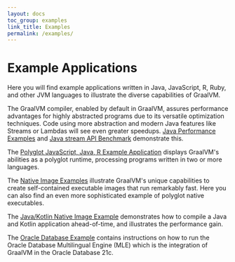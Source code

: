 ```yaml
---
layout: docs
toc_group: examples
link_title: Examples
permalink: /examples/
---
```


# Example Applications

Here you will find example applications written in Java, JavaScript, R, Ruby, and other JVM languages to illustrate the diverse capabilities of GraalVM.

The GraalVM compiler, enabled by default in GraalVM, assures performance advantages for highly abstracted programs due to its versatile optimization techniques.
Code using more abstraction and modern Java features like Streams or Lambdas will see even greater speedups.
[Java Performance Examples](java-performance-examples.md) and [Java stream API Benchmark](java-simple-stream-benchmark.md) demonstrate this.

The [Polyglot JavaScript, Java, R Example Application](polyglot-javascript-java-r.md) displays GraalVM's abilities as a polyglot runtime, processing programs written in two or more languages.

The [Native Image Examples](native-image-examples.md) illustrate GraalVM's unique capabilities to create self-contained executable images that run remarkably fast.
Here you can also find an even more sophisticated example of polyglot native executables.

The [Java/Kotlin Native Image Example](java-kotlin-aot.md) demonstrates how to compile a Java and Kotlin application ahead-of-time, and illustrates the performance gain.

The [Oracle Database Example](examples/mle-oracle.md) contains instructions on how to run the Oracle Database Multilingual Engine (MLE) which is the integration of GraalVM in the Oracle
Database 21c.
